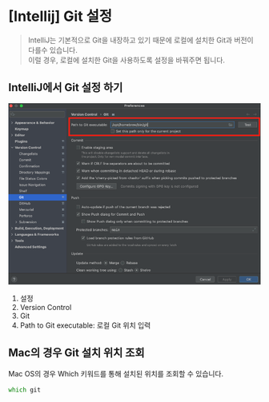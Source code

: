 # [Intellij] Git 설정

> IntelliJ는 기본적으로 Git을 내장하고 있기 때문에 로컬에 설치한 Git과 버전이 다를수 있습니다.  
> 이럴 경우, 로컬에 설치한 Git을 사용하도록 설정을 바꿔주면 됩니다.

## IntelliJ에서 Git 설정 하기

![IntelliJ Git 경로 설정](../../public/_posts/IntelliJ/Git_설정_스크린샷1.png)

1. 설정
2. Version Control
3. Git
4. Path to Git executable: 로컬 Git 위치 입력

## Mac의 경우 Git 설치 위치 조회

Mac OS의 경우 Which 키워드를 통해 설치된 위치를 조회할 수 있습니다.

```zsh
which git
```